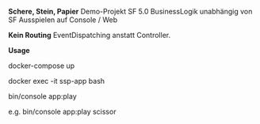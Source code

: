 **Schere, Stein, Papier**
Demo-Projekt SF 5.0
 BusinessLogik unabhängig von SF
 Ausspielen auf Console / Web
 
**Kein Routing**
 EventDispatching anstatt Controller.
 
 **Usage**
 
 docker-compose up
 
 docker exec -it ssp-app bash
 
 bin/console app:play <tool>
 
 e.g. bin/console app:play scissor
 
 
